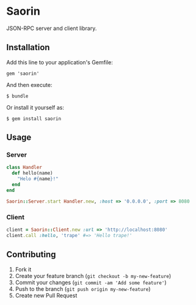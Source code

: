 # Saorin

JSON-RPC server and client library.

## Installation

Add this line to your application's Gemfile:

    gem 'saorin'

And then execute:

    $ bundle

Or install it yourself as:

    $ gem install saorin

## Usage

### Server
```ruby
class Handler
  def hello(name)
    "Helo #{name}!"
  end 
end

Saorin::Server.start Handler.new, :host => '0.0.0.0', :port => 8080
```

### Client
```ruby
client = Saorin::Client.new :url => 'http://localhost:8080'
client.call :hello, 'trape' #=> 'Hello trape!'
```

## Contributing

1. Fork it
2. Create your feature branch (`git checkout -b my-new-feature`)
3. Commit your changes (`git commit -am 'Add some feature'`)
4. Push to the branch (`git push origin my-new-feature`)
5. Create new Pull Request
